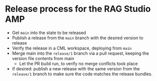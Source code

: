 # Release process for the RAG Studio AMP

* Get `main` into the state to be released
* Publish a release from the `main` branch with the desired version to release
* Verify the release in a CML workspace, deploying from `main`
* Merge main into the `release/1` branch via a pull request, keeping the version file contents from main
  * Let the PR build run, to verify no merge conflicts took place
* If desired: publish a new release with the same version from the `release/1` branch to make sure the code matches the release bundles.

